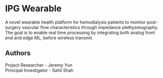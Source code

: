 # IPG Wearable
A novel wearable health platform for hemodialysis patients to monitor post-surgery vascular flow characteristics through impedance plethysmography. The goal is to enable real time processing by integrating both analog front end and edge ML, before wireless transmit. 

## Authors
Project Researcher - Jeremy Yun
<br>
Principal Investigator - Sahil Shah
<br>
